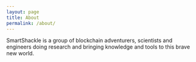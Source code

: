 ```yaml
---
layout: page
title: About
permalink: /about/
---
```


 SmartShackle is a group of blockchain adventurers, scientists and engineers doing research and bringing knowledge and tools to this brave new world. 
